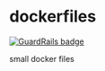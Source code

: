 dockerfiles
===========

[![GuardRails badge](https://badges.production.guardrails.io/moul/dockerfiles.svg)](https://www.guardrails.io)

small docker files
